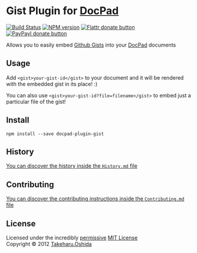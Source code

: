 # Gist Plugin for [DocPad](http://docpad.org)

[![Build Status](https://secure.travis-ci.org/docpad/docpad-plugin-gist.png?branch=master)](http://travis-ci.org/docpad/docpad-plugin-gist "Check this project's build status on TravisCI")
[![NPM version](https://badge.fury.io/js/docpad-plugin-gist.png)](https://npmjs.org/package/docpad-plugin-gist "View this project on NPM")
[![Flattr donate button](https://raw.github.com/balupton/flattr-buttons/master/badge-89x18.gif)](http://flattr.com/thing/344188/balupton-on-Flattr "Donate monthly to this project using Flattr")
[![PayPayl donate button](https://www.paypalobjects.com/en_AU/i/btn/btn_donate_SM.gif)](https://www.paypal.com/au/cgi-bin/webscr?cmd=_flow&SESSION=IHj3DG3oy_N9A9ZDIUnPksOi59v0i-EWDTunfmDrmU38Tuohg_xQTx0xcjq&dispatch=5885d80a13c0db1f8e263663d3faee8d14f86393d55a810282b64afed84968ec "Donate once-off to this project using Paypal")

Allows you to easily embed [Github Gists](https://gist.github.com/) into your [DocPad](http://docpad.org) documents


## Usage
Add `<gist>your-gist-id</gist>` to your document and it will be rendered with the embedded gist in its place! :)

You can also use `<gist>your-gist-id?file=filename</gist>` to embed just a particular file of the gist!


## Install

```
npm install --save docpad-plugin-gist
```



## History
[You can discover the history inside the `History.md` file](https://github.com/bevry/docpad-plugin-gist/blob/master/History.md#files)


## Contributing
[You can discover the contributing instructions inside the `Contributing.md` file](https://github.com/bevry/docpad-plugin-gist/blob/master/Contributing.md#files)


## License
Licensed under the incredibly [permissive](http://en.wikipedia.org/wiki/Permissive_free_software_licence) [MIT License](http://creativecommons.org/licenses/MIT/)
<br/>Copyright &copy; 2012 [Takeharu.Oshida](http://georgeosddev.github.com)